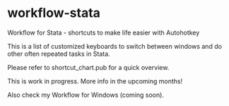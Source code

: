 # workflow-stata
Workflow for Stata - shortcuts to make life easier with Autohotkey

This is a list of customized keyboards to switch between windows and do other often repeated tasks in Stata. 

Please refer to shortcut_chart.pub for a quick overview.

This is work in progress. More info in the upcoming months!

Also check my Workflow for Windows (coming soon).

